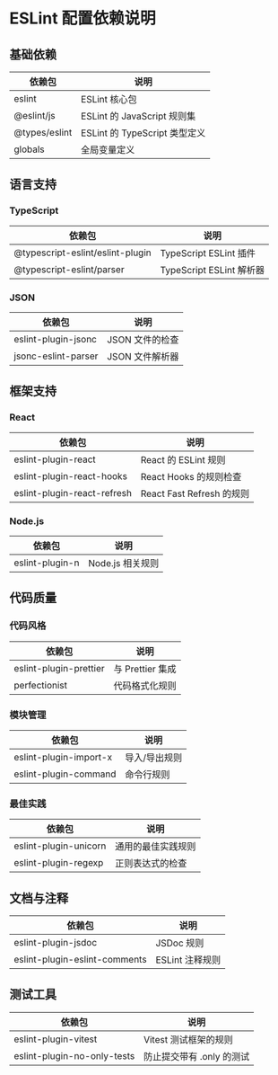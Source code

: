 # ESLint 配置依赖说明

## 基础依赖

| 依赖包        | 说明                          |
| ------------- | ----------------------------- |
| eslint        | ESLint 核心包                 |
| @eslint/js    | ESLint 的 JavaScript 规则集   |
| @types/eslint | ESLint 的 TypeScript 类型定义 |
| globals       | 全局变量定义                  |

## 语言支持

### TypeScript

| 依赖包                           | 说明                     |
| -------------------------------- | ------------------------ |
| @typescript-eslint/eslint-plugin | TypeScript ESLint 插件   |
| @typescript-eslint/parser        | TypeScript ESLint 解析器 |

### JSON

| 依赖包              | 说明            |
| ------------------- | --------------- |
| eslint-plugin-jsonc | JSON 文件的检查 |
| jsonc-eslint-parser | JSON 文件解析器 |

## 框架支持

### React

| 依赖包                      | 说明                      |
| --------------------------- | ------------------------- |
| eslint-plugin-react         | React 的 ESLint 规则      |
| eslint-plugin-react-hooks   | React Hooks 的规则检查    |
| eslint-plugin-react-refresh | React Fast Refresh 的规则 |

### Node.js

| 依赖包          | 说明             |
| --------------- | ---------------- |
| eslint-plugin-n | Node.js 相关规则 |

## 代码质量

### 代码风格

| 依赖包                 | 说明             |
| ---------------------- | ---------------- |
| eslint-plugin-prettier | 与 Prettier 集成 |
| perfectionist          | 代码格式化规则   |

### 模块管理

| 依赖包                 | 说明          |
| ---------------------- | ------------- |
| eslint-plugin-import-x | 导入/导出规则 |
| eslint-plugin-command  | 命令行规则    |

### 最佳实践

| 依赖包                | 说明               |
| --------------------- | ------------------ |
| eslint-plugin-unicorn | 通用的最佳实践规则 |
| eslint-plugin-regexp  | 正则表达式的检查   |

## 文档与注释

| 依赖包                        | 说明            |
| ----------------------------- | --------------- |
| eslint-plugin-jsdoc           | JSDoc 规则      |
| eslint-plugin-eslint-comments | ESLint 注释规则 |

## 测试工具

| 依赖包                      | 说明                      |
| --------------------------- | ------------------------- |
| eslint-plugin-vitest        | Vitest 测试框架的规则     |
| eslint-plugin-no-only-tests | 防止提交带有 .only 的测试 |
